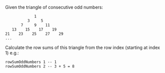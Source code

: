 Given the triangle of consecutive odd numbers:
```
             1
          3     5
       7     9    11
   13    15    17    19
21    23    25    27    29
...
```
Calculate the row sums of this triangle from the row index (starting at index 1) e.g.:
```
rowSumOddNumbers 1 -- 1
rowSumOddNumbers 2 -- 3 + 5 = 8
```
